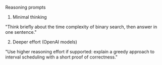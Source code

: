 Reasoning prompts

1) Minimal thinking

"Think briefly about the time complexity of binary search, then answer in one sentence."

2) Deeper effort (OpenAI models)

"Use higher reasoning effort if supported: explain a greedy approach to interval scheduling with a short proof of correctness."

